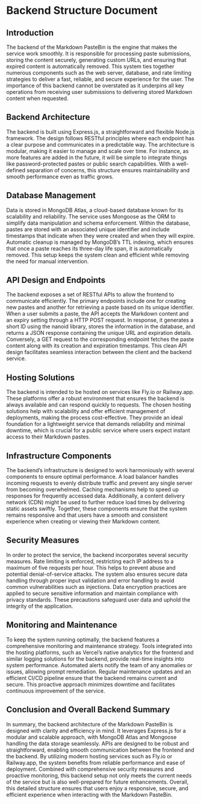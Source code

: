 # Backend Structure Document

## Introduction

The backend of the Markdown PasteBin is the engine that makes the service work smoothly. It is responsible for processing paste submissions, storing the content securely, generating custom URLs, and ensuring that expired content is automatically removed. This system ties together numerous components such as the web server, database, and rate limiting strategies to deliver a fast, reliable, and secure experience for the user. The importance of this backend cannot be overstated as it underpins all key operations from receiving user submissions to delivering stored Markdown content when requested.

## Backend Architecture

The backend is built using Express.js, a straightforward and flexible Node.js framework. The design follows RESTful principles where each endpoint has a clear purpose and communicates in a predictable way. The architecture is modular, making it easier to manage and scale over time. For instance, as more features are added in the future, it will be simple to integrate things like password-protected pastes or public search capabilities. With a well-defined separation of concerns, this structure ensures maintainability and smooth performance even as traffic grows.

## Database Management

Data is stored in MongoDB Atlas, a cloud-based database known for its scalability and reliability. The service uses Mongoose as the ORM to simplify data manipulation and schema enforcement. Within the database, pastes are stored with an associated unique identifier and include timestamps that indicate when they were created and when they will expire. Automatic cleanup is managed by MongoDB’s TTL indexing, which ensures that once a paste reaches its three-day life span, it is automatically removed. This setup keeps the system clean and efficient while removing the need for manual intervention.

## API Design and Endpoints

The backend exposes a set of RESTful APIs to allow the frontend to communicate efficiently. The primary endpoints include one for creating new pastes and another for retrieving a paste based on its unique identifier. When a user submits a paste, the API accepts the Markdown content and an expiry setting through a HTTP POST request. In response, it generates a short ID using the nanoid library, stores the information in the database, and returns a JSON response containing the unique URL and expiration details. Conversely, a GET request to the corresponding endpoint fetches the paste content along with its creation and expiration timestamps. This clean API design facilitates seamless interaction between the client and the backend service.

## Hosting Solutions

The backend is intended to be hosted on services like Fly.io or Railway.app. These platforms offer a robust environment that ensures the backend is always available and can respond quickly to requests. The chosen hosting solutions help with scalability and offer efficient management of deployments, making the process cost-effective. They provide an ideal foundation for a lightweight service that demands reliability and minimal downtime, which is crucial for a public service where users expect instant access to their Markdown pastes.

## Infrastructure Components

The backend’s infrastructure is designed to work harmoniously with several components to ensure optimal performance. A load balancer handles incoming requests to evenly distribute traffic and prevent any single server from becoming overwhelmed. Caching mechanisms help to speed up responses for frequently accessed data. Additionally, a content delivery network (CDN) might be used to further reduce load times by delivering static assets swiftly. Together, these components ensure that the system remains responsive and that users have a smooth and consistent experience when creating or viewing their Markdown content.

## Security Measures

In order to protect the service, the backend incorporates several security measures. Rate limiting is enforced, restricting each IP address to a maximum of five requests per hour. This helps to prevent abuse and potential denial-of-service attacks. The system also ensures secure data handling through proper input validation and error handling to avoid common vulnerabilities such as injections. Data encryption practices are applied to secure sensitive information and maintain compliance with privacy standards. These precautions safeguard user data and uphold the integrity of the application.

## Monitoring and Maintenance

To keep the system running optimally, the backend features a comprehensive monitoring and maintenance strategy. Tools integrated into the hosting platforms, such as Vercel’s native analytics for the frontend and similar logging solutions for the backend, provide real-time insights into system performance. Automated alerts notify the team of any anomalies or issues, allowing prompt remediation. Regular maintenance updates and an efficient CI/CD pipeline ensure that the backend remains current and secure. This proactive approach minimizes downtime and facilitates continuous improvement of the service.

## Conclusion and Overall Backend Summary

In summary, the backend architecture of the Markdown PasteBin is designed with clarity and efficiency in mind. It leverages Express.js for a modular and scalable approach, with MongoDB Atlas and Mongoose handling the data storage seamlessly. APIs are designed to be robust and straightforward, enabling smooth communication between the frontend and the backend. By utilizing modern hosting services such as Fly.io or Railway.app, the system benefits from reliable performance and ease of deployment. Combined with comprehensive security measures and proactive monitoring, this backend setup not only meets the current needs of the service but is also well-prepared for future enhancements. Overall, this detailed structure ensures that users enjoy a responsive, secure, and efficient experience when interacting with the Markdown PasteBin.
